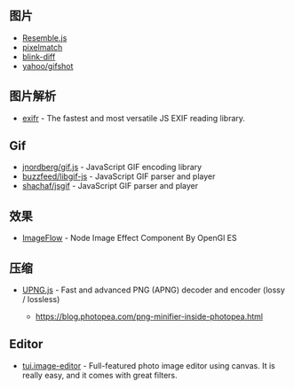 ## 图片

- [Resemble.js](https://github.com/HuddleEng/Resemble.js)
- [pixelmatch](https://github.com/mapbox/pixelmatch)
- [blink-diff](https://github.com/yahoo/blink-diff)
- [yahoo/gifshot](https://github.com/yahoo/gifshot)

## 图片解析

- [exifr](https://github.com/MikeKovarik/exifr) - The fastest and most versatile JS EXIF reading library.

## Gif

- [jnordberg/gif.js](https://github.com/jnordberg/gif.js) - JavaScript GIF encoding library
- [buzzfeed/libgif-js](https://github.com/buzzfeed/libgif-js) - JavaScript GIF parser and player
- [shachaf/jsgif](https://github.com/shachaf/jsgif) - JavaScript GIF parser and player

## 效果

- [ImageFlow](https://github.com/one-piece-official/ImageFlow) - Node Image Effect Component By OpenGl ES

## 压缩

- [UPNG.js](https://github.com/photopea/UPNG.js) - Fast and advanced PNG (APNG) decoder and encoder (lossy / lossless)

    - https://blog.photopea.com/png-minifier-inside-photopea.html

## Editor

- [tui.image-editor](https://github.com/nhn/tui.image-editor) - Full-featured photo image editor using canvas. It is really easy, and it comes with great filters.
